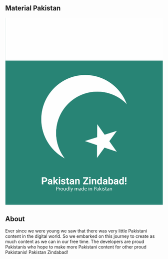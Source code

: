 ## Material Pakistan

<p align="center">
  <img src="./app/src/main/assets/splash_image.jpg">
</p>

## About

Ever since we were young we saw that there was very little Pakistani content in the digital world. So we embarked on this journey to create as much content as we can in our free time. The developers are proud Pakistanis who hope to make more Pakistani content for other proud Pakistanis! Pakistan Zindabad!

